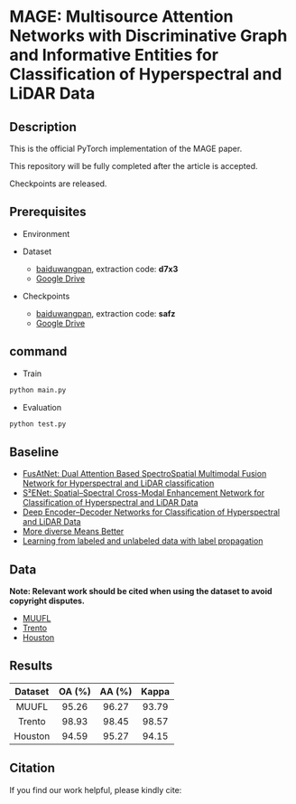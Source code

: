# MAGE: Multisource Attention Networks with Discriminative Graph and Informative Entities for Classification of Hyperspectral and LiDAR Data

## Description
This is the official PyTorch implementation of the MAGE paper.

This repository will be fully completed after the article is accepted.

Checkpoints are released.

## Prerequisites
- Environment

- Dataset
  - [baiduwangpan](https://pan.baidu.com/s/1aeVm8dCaw9xEBFV6vRE5qQ), extraction code: **d7x3**
  - [Google Drive](https://drive.google.com/file/d/18MBuCG-sHYdNEpbB0J7DxKx1LauYUX-F/view?usp=sharing)
- Checkpoints
  - [baiduwangpan](https://pan.baidu.com/s/1yuZ4PhqgjBB172y_LYpSUg), extraction code: **safz**
  - [Google Drive](https://drive.google.com/drive/folders/1uskMQo5APOito0RNS-rfpaXBvA9ytaXg?usp=sharing)

## command
- Train
```python
python main.py
```
- Evaluation
```python
python test.py
```

## Baseline
- [FusAtNet: Dual Attention Based SpectroSpatial Multimodal Fusion Network for Hyperspectral and LiDAR classification](https://openaccess.thecvf.com/content_CVPRW_2020/html/w6/Mohla_FusAtNet_Dual_Attention_Based_SpectroSpatial_Multimodal_Fusion_Network_for_Hyperspectral_CVPRW_2020_paper.html)
- [S²ENet: Spatial–Spectral Cross-Modal Enhancement Network for Classification of Hyperspectral and LiDAR Data](https://ieeexplore.ieee.org/abstract/document/9583936)
- [Deep Encoder–Decoder Networks for Classification of Hyperspectral and LiDAR Data](https://ieeexplore.ieee.org/abstract/document/9179756)
- [More diverse Means Better](https://ieeexplore.ieee.org/document/9174822/)
- [Learning from labeled and unlabeled data with label propagation](https://citeseerx.ist.psu.edu/viewdoc/download?doi=10.1.1.14.3864&rep=rep1&type=pdf)

## Data
**Note: Relevant work should be cited when using the dataset to avoid copyright disputes.**
- [MUUFL](https://github.com/GatorSense/MUUFLGulfport/tree/master/MUUFLGulfportSceneLabels)
- [Trento](https://github.com/danfenghong/IEEE_GRSL_EndNet/blob/master/README.md)
- [Houston](https://hyperspectral.ee.uh.edu/?page_id=459)

## Results
| Dataset | OA (%) | AA (%) | Kappa |
| :----: | :----: | :----: | :----: |
| MUUFL  | 95.26 | 96.27 | 93.79 |
| Trento  | 98.93 | 98.45 | 98.57 |
| Houston  | 94.59 | 95.27 | 94.15 |

## Citation
If you find our work helpful, please kindly cite:
```
```
